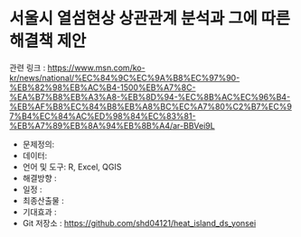 
# 서울시 열섬현상  상관관계 분석과 그에 따른 해결책 제안

관련 링크 :
https://www.msn.com/ko-kr/news/national/%EC%84%9C%EC%9A%B8%EC%97%90-%EB%82%98%EB%AC%B4-1500%EB%A7%8C-%EA%B7%B8%EB%A3%A8-%EB%8D%94-%EC%8B%AC%EC%96%B4-%EB%AF%B8%EC%84%B8%EB%A8%BC%EC%A7%80%C2%B7%EC%97%B4%EC%84%AC%ED%98%84%EC%83%81-%EB%A7%89%EB%8A%94%EB%8B%A4/ar-BBVei9L

- 문제정의: 
- 데이터:  
- 언어 및 도구: R, Excel, QGIS
- 해결방향 : 
- 일정 : 
- 최종산출물 : 
- 기대효과 : 
- Git 저장소 : https://github.com/shd04121/heat_island_ds_yonsei 
